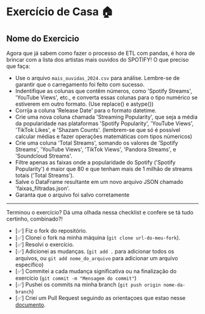 # Exercício de Casa 🏠 

## Nome do Exercicio
Agora que já sabem como fazer o processo de ETL com pandas, é hora de brincar com a lista dos artistas mais ouvidos do SPOTIFY!
O que preciso que faça:

- Use o arquivo `mais_ouvidas_2024.csv` para análise. Lembre-se de garantir que o carregamento foi feito com sucesso.
- Indentifique as colunas que contêm números, como 'Spotify Streams', 'YouTube Views', etc., e converta essas colunas para o tipo numérico se estiverem em outro formato. (Use replace() e astype())
- Corrija a coluna 'Release Date' para o formato datetime.
- Crie uma nova coluna chamada 'Streaming Popularity', que seja a média da popularidade nas plataformas 'Spotify Popularity', 'YouTube Views', 'TikTok Likes', e 'Shazam Counts'. (lembrem-se que só é possível calcular médias e fazer operações matemáticas com tipos númericos)
- Crie uma coluna 'Total Streams', somando os valores de 'Spotify Streams', 'YouTube Views', 'TikTok Views', 'Pandora Streams', e 'Soundcloud Streams'.
- Filtre apenas as faixas onde a popularidade do Spotify ('Spotify Popularity') é maior que 80 e que tenham mais de 1 milhão de streams totais ('Total Streams').
- Salve o DataFrame resultante em um novo arquivo JSON chamado 'faixas_filtradas.json'.
- Garanta que o arquivo foi salvo corretamente
---

Terminou o exercício? Dá uma olhada nessa checklist e confere se tá tudo certinho, combinado?!

- [✅] Fiz o fork do repositório.
- [✅] Clonei o fork na minha máquina (`git clone url-do-meu-fork`).
- [✅] Resolvi o exercício.
- [✅] Adicionei as mudanças. (`git add .` para adicionar todos os arquivos, ou `git add nome_do_arquivo` para adicionar um arquivo específico)
- [✅] Commitei a cada mudança significativa ou na finalização do exercício (`git commit -m "Mensagem do commit"`)
- [✅] Pushei os commits na minha branch (`git push origin nome-da-branch`)
- [✅] Criei um Pull Request seguindo as orientaçoes que estao nesse [documento](https://github.com/mflilian/repo-example/blob/main/exercicios/para-casa/instrucoes-pull-request.md).
